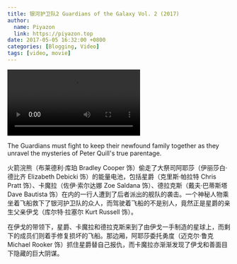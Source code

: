 ```yaml
---
title: 银河护卫队2 Guardians of the Galaxy Vol. 2 (2017)
author:
  name: Piyazon
  link: https://piyazon.top
date: 2017-05-05 16:32:00 +0800
categories: [Blogging, Video]
tags: [video, movie]
---
```



<video id="player" class="weixin_video" playsinline controls x-webkit-airplay data-poster="https://git.lug.ustc.edu.cn/flame3/images/-/raw/main/movie/guardians-of-the-galaxy-2.jpeg"
  wxv="wxv_2187722808724684809" src="">
  <track kind="captions" label="English" src="https://piyazon.top/storage/assets/subtitles/guardians-of-the-galaxy-2-ec.vtt" srclang="en"
    default />
</video>

The Guardians must fight to keep their newfound family together as they unravel the mysteries of Peter Quill's true parentage.

火箭浣熊（布莱德利·库珀 Bradley Cooper 饰）偷走了大祭司阿耶莎（伊丽莎白·德比齐 Elizabeth Debicki 饰）的能量电池，包括星爵（克里斯·帕拉特 Chris Pratt 饰）、卡魔拉（佐伊·索尔达娜 Zoe Saldana 饰）、德拉克斯（戴夫·巴蒂斯塔 Dave Bautista 饰）在内的一行人遭到了后者派出的舰队的袭击。一个神秘人物乘坐着飞船救下了银河护卫队的众人，而驾驶着飞船的不是别人，竟然正是星爵的亲生父亲伊戈（库尔特·拉塞尔 Kurt Russell 饰）。

在伊戈的带领下，星爵、卡魔拉和德拉克斯来到了由伊戈一手制造的星球上，而剩下的成员们则着手修复损坏的飞船。那边厢，阿耶莎委托勇度（迈克尔·鲁克 Michael Rooker 饰）抓住星爵替自己报仇，而卡魔拉亦渐渐发现了伊戈和善面目下隐藏的巨大阴谋。